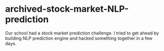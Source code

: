# archived-stock-market-NLP-prediction
Our school had a stock market prediction challenge. I tried to get ahead by building NLP prediction engine and hacked something together in a few days.
